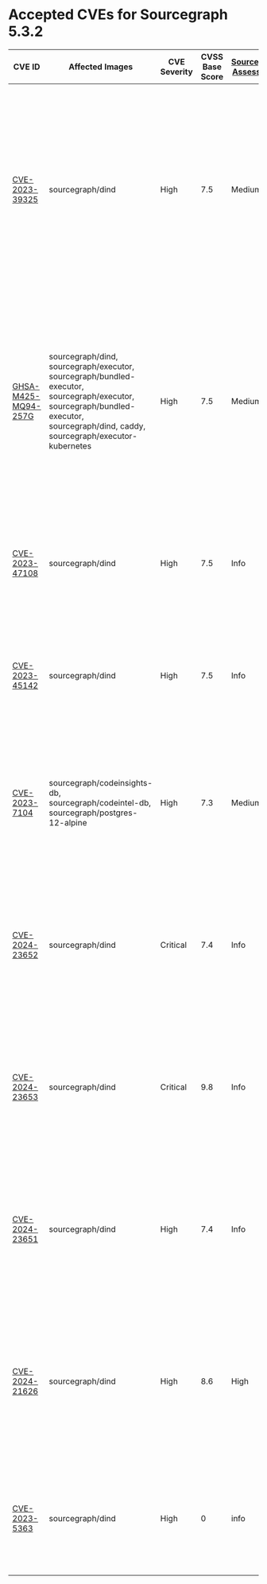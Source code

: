 # Accepted CVEs for Sourcegraph 5.3.2

| CVE ID                                                                                                                   | Affected Images                                                                                                                                                                    | CVE Severity | CVSS Base Score | [Sourcegraph Assessment](../../../engineering/dev/policies/vulnerability-management-policy.md#severity-levels) | CVSS Environmental Score | Details                                                                                                                                                                                                                                                      |
| ------------------------------------------------------------------------------------------------------------------------ | ---------------------------------------------------------------------------------------------------------------------------------------------------------------------------------- | ------------ | --------------- | -------------------------------------------------------------------------------------------------------------- | ------------------------ | ------------------------------------------------------------------------------------------------------------------------------------------------------------------------------------------------------------------------------------------------------------ |
| [CVE-2023-39325](https://nvd.nist.gov/vuln/detail/CVE-2023-39325)                                                        | sourcegraph/dind                                                                                                                                                                              | High         | 7.5             | Medium                                                                                                         | 4.7                      | The services that are vulnerable to this issue are typically not exposed on the internet. The likelihood of exploitation is low and this does not have a significant impact on the security of the instance. The issue is not present in Sourcegraph itself. |
| [GHSA-M425-MQ94-257G](https://github.com/grpc/grpc-go)                                                                   | sourcegraph/dind, sourcegraph/executor, sourcegraph/bundled-executor, sourcegraph/executor, sourcegraph/bundled-executor, sourcegraph/dind, caddy, sourcegraph/executor-kubernetes | High         | 7.5             | Medium                                                                                                         | 4.7                      | The services that are vulnerable to this issue are typically not exposed on the internet. The likelihood of exploitation is low and this does not have a significant impact on the security of the instance. The issue is not present in Sourcegraph itself. |
| [CVE-2023-47108](https://access.redhat.com/security/cve/CVE-2023-47108)                                                  | sourcegraph/dind                                                                                                                                                                   | High         | 7.5             | Info                                                                                                           | 0                        | This workload is not exposed and cannot be reached over the internet. This image is not part of standard deployments.                                                                                                                                        |
| [CVE-2023-45142](https://access.redhat.com/security/cve/CVE-2023-45142)                                                  | sourcegraph/dind                                                                                                                                                                              | High         | 7.5             | Info                                                                                                           | 0                        | This workload is not exposed and cannot be reached over the internet. This image is not part of standard deployments.                                                                                                                                        |
| [CVE-2023-7104](https://access.redhat.com/errata/RHSA-2024:0465)                                                         | sourcegraph/codeinsights-db, sourcegraph/codeintel-db, sourcegraph/postgres-12-alpine                                                                                              | High         | 7.3             | Medium                                                                                                         | 4.1                      | This is not exploitable over the internet. It would require an actor to write very specific SQLITE queries which is not possible in the default configuration.                                                                                               |
| [CVE-2024-23652](https://access.redhat.com/security/cve/CVE-2024-23652)                                                  | sourcegraph/dind                                                                                                                                                                   | Critical     | 7.4             | Info                                                                                                           | 0                        | We are not vulnerable for this issue as it requires access to our underlying infrastructure for exploitation. An actor cannot use this to gain access to our instances.                                                                                      |
| [CVE-2024-23653](https://access.redhat.com/security/cve/CVE-2024-23653)                                                  | sourcegraph/dind                                                                                                                                                                   | Critical     | 9.8             | Info                                                                                                           | 0                        | We are not vulnerable for this issue as it requires access to our underlying infrastructure for exploitation. An actor cannot use this to gain access to our instances.                                                                                      |
| [CVE-2024-23651](https://access.redhat.com/security/cve/CVE-2024-23651)                                                  | sourcegraph/dind                                                                                                                                                                   | High         | 7.4             | Info                                                                                                           | 0                        | We are not vulnerable for this issue as it requires access to our underlying infrastructure for exploitation. An actor cannot use this to gain access to our instances.                                                                                      |
| [CVE-2024-21626](http://packetstormsecurity.com/files/176993/runc-1.1.11-File-Descriptor-Leak-Privilege-Escalation.html) | sourcegraph/dind                                                                                                                                                                   | High         | 8.6             | High                                                                                                           | 8.6                      | Dind is used for Kubernetes executors and is not part of the standard deployment. This issue is not fixed in the latest dind release, and we will upgrade once a patch is available.                                                                         |
| [CVE-2023-5363](http://www.openwall.com/lists/oss-security/2023/10/24/1)                                                 | sourcegraph/dind                                                                                                                                                            | High         | 0               | info                                                                                                           | 0                        | This workload is not exposed and cannot be reached over the internet. This image is not part of standard deployments.                                                                                                                                        |
